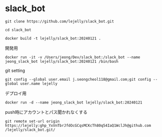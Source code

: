 # slack_bot

```
git clone https://github.com/lejelly/slack_bot.git
```
```
cd slack_bot
```

```
docker build -t lejelly/slack_bot:20240121 .
```

開発用
```
docker run -it -v /Users/jeong/Dev/slack_bot:/slack_bot --name jeong_slack_bot lejelly/slack_bot:20240121 /bin/bash
```
git setting
```
git config --global user.email j.seongcheol118@gmail.com;git config --global user.name lejelly
```

デプロイ用
```
docker run -d --name jeong_slack_bot lejelly/slack_bot:20240121
```

push時にアカウントとパス聞かれなくする
```
git remote set-url origin https://lejelly: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@github.com
/lejelly/slack_bot.git/
```
